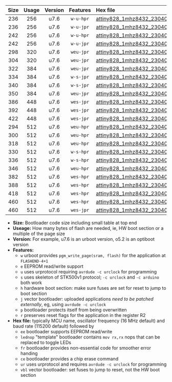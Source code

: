 |Size|Usage|Version|Features|Hex file|
|:-:|:-:|:-:|:-:|:--|
|236|256|u7.6|`w-u-hpr`|[attiny828_1mhz8432_230400bps_ur.hex](https://raw.githubusercontent.com/stefanrueger/urboot/main//attiny828_1mhz8432_230400bps_ur.hex)|
|236|256|u7.6|`w-u-jpr`|[attiny828_1mhz8432_230400bps_ur_vbl.hex](https://raw.githubusercontent.com/stefanrueger/urboot/main//attiny828_1mhz8432_230400bps_ur_vbl.hex)|
|242|256|u7.6|`w-u-hpr`|[attiny828_1mhz8432_230400bps_lednop_ur.hex](https://raw.githubusercontent.com/stefanrueger/urboot/main//attiny828_1mhz8432_230400bps_lednop_ur.hex)|
|242|256|u7.6|`w-u-jpr`|[attiny828_1mhz8432_230400bps_lednop_ur_vbl.hex](https://raw.githubusercontent.com/stefanrueger/urboot/main//attiny828_1mhz8432_230400bps_lednop_ur_vbl.hex)|
|298|320|u7.6|`weu-jpr`|[attiny828_1mhz8432_230400bps_ee_ur_vbl.hex](https://raw.githubusercontent.com/stefanrueger/urboot/main//attiny828_1mhz8432_230400bps_ee_ur_vbl.hex)|
|304|320|u7.6|`weu-jpr`|[attiny828_1mhz8432_230400bps_ee_lednop_ur_vbl.hex](https://raw.githubusercontent.com/stefanrueger/urboot/main//attiny828_1mhz8432_230400bps_ee_lednop_ur_vbl.hex)|
|322|384|u7.6|`weu-jpr`|[attiny828_1mhz8432_230400bps_ee_lednop_fr_ur_vbl.hex](https://raw.githubusercontent.com/stefanrueger/urboot/main//attiny828_1mhz8432_230400bps_ee_lednop_fr_ur_vbl.hex)|
|334|384|u7.6|`w-s-jpr`|[attiny828_1mhz8432_230400bps_vbl.hex](https://raw.githubusercontent.com/stefanrueger/urboot/main//attiny828_1mhz8432_230400bps_vbl.hex)|
|340|384|u7.6|`w-s-jpr`|[attiny828_1mhz8432_230400bps_lednop_vbl.hex](https://raw.githubusercontent.com/stefanrueger/urboot/main//attiny828_1mhz8432_230400bps_lednop_vbl.hex)|
|350|384|u7.6|`weu-jpr`|[attiny828_1mhz8432_230400bps_ee_lednop_fr_ce_ur_vbl.hex](https://raw.githubusercontent.com/stefanrueger/urboot/main//attiny828_1mhz8432_230400bps_ee_lednop_fr_ce_ur_vbl.hex)|
|386|448|u7.6|`wes-jpr`|[attiny828_1mhz8432_230400bps_ee_vbl.hex](https://raw.githubusercontent.com/stefanrueger/urboot/main//attiny828_1mhz8432_230400bps_ee_vbl.hex)|
|392|448|u7.6|`wes-jpr`|[attiny828_1mhz8432_230400bps_ee_lednop_vbl.hex](https://raw.githubusercontent.com/stefanrueger/urboot/main//attiny828_1mhz8432_230400bps_ee_lednop_vbl.hex)|
|422|448|u7.6|`wes-jpr`|[attiny828_1mhz8432_230400bps_ee_lednop_fr_vbl.hex](https://raw.githubusercontent.com/stefanrueger/urboot/main//attiny828_1mhz8432_230400bps_ee_lednop_fr_vbl.hex)|
|294|512|u7.6|`weu-hpr`|[attiny828_1mhz8432_230400bps_ee_ur.hex](https://raw.githubusercontent.com/stefanrueger/urboot/main//attiny828_1mhz8432_230400bps_ee_ur.hex)|
|300|512|u7.6|`weu-hpr`|[attiny828_1mhz8432_230400bps_ee_lednop_ur.hex](https://raw.githubusercontent.com/stefanrueger/urboot/main//attiny828_1mhz8432_230400bps_ee_lednop_ur.hex)|
|318|512|u7.6|`weu-hpr`|[attiny828_1mhz8432_230400bps_ee_lednop_fr_ur.hex](https://raw.githubusercontent.com/stefanrueger/urboot/main//attiny828_1mhz8432_230400bps_ee_lednop_fr_ur.hex)|
|330|512|u7.6|`w-s-hpr`|[attiny828_1mhz8432_230400bps.hex](https://raw.githubusercontent.com/stefanrueger/urboot/main//attiny828_1mhz8432_230400bps.hex)|
|336|512|u7.6|`w-s-hpr`|[attiny828_1mhz8432_230400bps_lednop.hex](https://raw.githubusercontent.com/stefanrueger/urboot/main//attiny828_1mhz8432_230400bps_lednop.hex)|
|346|512|u7.6|`weu-hpr`|[attiny828_1mhz8432_230400bps_ee_lednop_fr_ce_ur.hex](https://raw.githubusercontent.com/stefanrueger/urboot/main//attiny828_1mhz8432_230400bps_ee_lednop_fr_ce_ur.hex)|
|382|512|u7.6|`wes-hpr`|[attiny828_1mhz8432_230400bps_ee.hex](https://raw.githubusercontent.com/stefanrueger/urboot/main//attiny828_1mhz8432_230400bps_ee.hex)|
|388|512|u7.6|`wes-hpr`|[attiny828_1mhz8432_230400bps_ee_lednop.hex](https://raw.githubusercontent.com/stefanrueger/urboot/main//attiny828_1mhz8432_230400bps_ee_lednop.hex)|
|418|512|u7.6|`wes-hpr`|[attiny828_1mhz8432_230400bps_ee_lednop_fr.hex](https://raw.githubusercontent.com/stefanrueger/urboot/main//attiny828_1mhz8432_230400bps_ee_lednop_fr.hex)|
|460|512|u7.6|`wes-hpr`|[attiny828_1mhz8432_230400bps_ee_lednop_fr_ce.hex](https://raw.githubusercontent.com/stefanrueger/urboot/main//attiny828_1mhz8432_230400bps_ee_lednop_fr_ce.hex)|
|460|512|u7.6|`wes-jpr`|[attiny828_1mhz8432_230400bps_ee_lednop_fr_ce_vbl.hex](https://raw.githubusercontent.com/stefanrueger/urboot/main//attiny828_1mhz8432_230400bps_ee_lednop_fr_ce_vbl.hex)|

- **Size:** Bootloader code size including small table at top end
- **Useage:** How many bytes of flash are needed, ie, HW boot section or a multiple of the page size
- **Version:** For example, u7.6 is an urboot version, o5.2 is an optiboot version
- **Features:**
  + `w` urboot provides `pgm_write_page(sram, flash)` for the application at `FLASHEND-4+1`
  + `e` EEPROM read/write support
  + `u` uses urprotocol requiring `avrdude -c urclock` for programming
  + `s` uses skeleton of STK500v1 protocol; `-c urclock` and `-c arduino` both work
  + `h` hardware boot section: make sure fuses are set for reset to jump to boot section
  + `j` vector bootloader: uploaded applications *need to be patched externally*, eg, using `avrdude -c urclock`
  + `p` bootloader protects itself from being overwritten
  + `r` preserves reset flags for the application in the register R2
- **Hex file:** typically MCU name, oscillator frequency (16 MHz default) and baud rate (115200 default) followed by
  + `ee` bootloader supports EEPROM read/write
  + `lednop` "template" bootloader contains `mov rx,rx` nops that can be replaced to toggle LEDs
  + `fr` bootloader provides non-essential code for smoother error handing
  + `ce` bootloader provides a chip erase command
  + `ur` uses urprotocol and requires `avrdude -c urclock` for programming
  + `vbl` vector bootloader: set fuses to jump to reset, not the HW boot section
